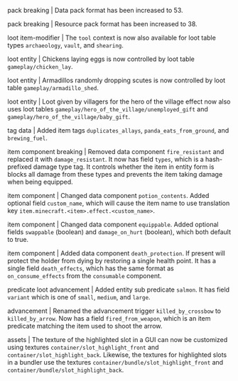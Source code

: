 pack breaking | Data pack format has been increased to 53.

pack breaking | Resource pack format has been increased to 38.

loot item-modifier | The `tool` context is now also available for loot table types `archaeology`, `vault`, and `shearing`.

loot entity | Chickens laying eggs is now controlled by loot table `gameplay/chicken_lay`.

loot entity | Armadillos randomly dropping scutes is now controlled by loot table `gameplay/armadillo_shed`.

loot entity | Loot given by villagers for the hero of the village effect now also uses loot tables `gameplay/hero_of_the_village/unemployed_gift` and `gameplay/hero_of_the_village/baby_gift`.

tag data | Added item tags `duplicates_allays`, `panda_eats_from_ground`, and `brewing_fuel`.

item component breaking | Removed data component `fire_resistant` and replaced it with `damage_resistant`. It now has field `types`, which is a hash-prefixed damage type tag. It controls whether the item in entity form is blocks all damage from these types and prevents the item taking damage when being equipped.

item component | Changed data component `potion_contents`. Added optional field `custom_name`, which will cause the item name to use translation key `item.minecraft.<item>.effect.<custom_name>`.

item component | Changed data component `equippable`. Added optional fields `swappable` (boolean) and `damage_on_hurt` (boolean), which both default to true.

item component | Added data component `death_protection`. If present will protect the holder from dying by restoring a single health point. It has a single field `death_effects`, which has the same format as `on_consume_effects` from the `consumable` component.

predicate loot advancement | Added entity sub predicate `salmon`. It has field `variant` which is one of `small`, `medium`, and `large`.

advancement | Renamed the advancement trigger `killed_by_crossbow` to `killed_by_arrow`. Now has a field `fired_from_weapon`, which is an item predicate matching the item used to shoot the arrow.

assets | The texture of the highlighted slot in a GUI can now be customized using textures `container/slot_highlight_front` and `container/slot_highlight_back`. Likewise, the textures for highlighted slots in a bundler use the textures `container/bundle/slot_highlight_front` and `container/bundle/slot_highlight_back`.

